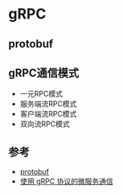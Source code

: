 # gRPC

## protobuf



## gRPC通信模式

* 一元RPC模式
* 服务端流RPC模式
* 客户端流RPC模式
* 双向流RPC模式

## 参考

* [protobuf](https://protobuf.dev/)
* [使用 gRPC 协议的微服务通信](https://zhuanlan.zhihu.com/p/577092685)
